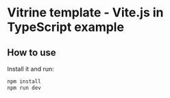 # Vitrine template - Vite.js in TypeScript example

## How to use

<!-- #default-branch-switch -->

Install it and run:

```bash
npm install
npm run dev
```
